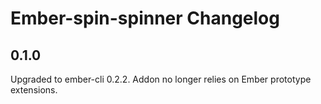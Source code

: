 # Ember-spin-spinner Changelog

## 0.1.0

Upgraded to ember-cli 0.2.2. Addon no longer relies on Ember prototype extensions.
